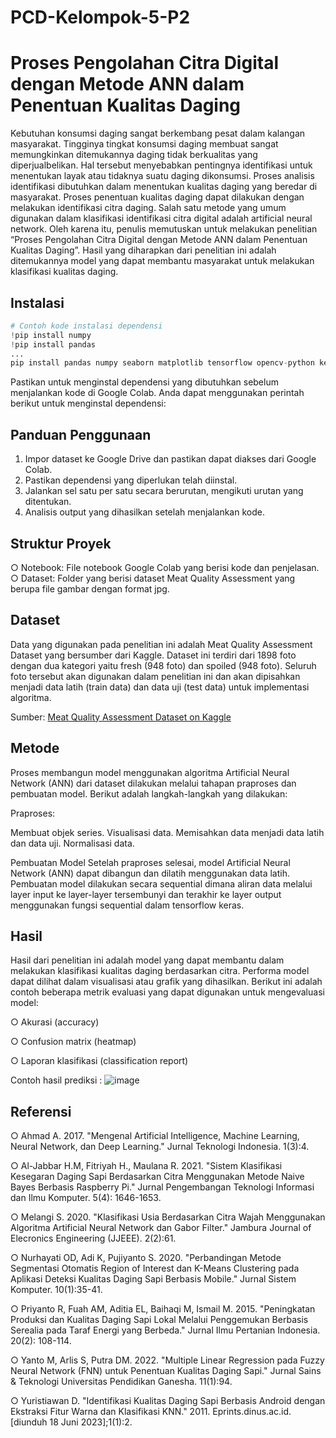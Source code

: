 # PCD-Kelompok-5-P2
# Proses Pengolahan Citra Digital dengan Metode ANN dalam Penentuan Kualitas Daging

Kebutuhan konsumsi daging sangat berkembang pesat dalam kalangan masyarakat. Tingginya tingkat konsumsi daging membuat sangat memungkinkan ditemukannya daging tidak berkualitas yang diperjualbelikan. Hal tersebut menyebabkan pentingnya identifikasi untuk menentukan layak atau tidaknya suatu daging dikonsumsi. Proses analisis identifikasi dibutuhkan dalam menentukan kualitas daging yang beredar di masyarakat. Proses penentuan kualitas daging dapat dilakukan dengan melakukan identifikasi citra daging. Salah satu metode yang umum digunakan dalam klasifikasi identifikasi citra digital adalah artificial neural network. Oleh karena itu, penulis memutuskan untuk melakukan penelitian “Proses Pengolahan Citra Digital dengan Metode ANN dalam Penentuan Kualitas Daging”. Hasil yang diharapkan dari penelitian ini adalah ditemukannya model yang dapat membantu masyarakat untuk melakukan klasifikasi kualitas daging.

## Instalasi

```python
# Contoh kode instalasi dependensi
!pip install numpy
!pip install pandas
...
pip install pandas numpy seaborn matplotlib tensorflow opencv-python keras scikit-learn lightgbm xgboost catboost
```

Pastikan untuk menginstal dependensi yang dibutuhkan sebelum menjalankan kode di Google Colab. Anda dapat menggunakan perintah berikut untuk menginstal dependensi:

## Panduan Penggunaan
1. Impor dataset ke Google Drive dan pastikan dapat diakses dari Google Colab.
2. Pastikan dependensi yang diperlukan telah diinstal.
3. Jalankan sel satu per satu secara berurutan, mengikuti urutan yang ditentukan.
4. Analisis output yang dihasilkan setelah menjalankan kode.

## Struktur Proyek
○ Notebook: File notebook Google Colab yang berisi kode dan penjelasan.
○ Dataset: Folder yang berisi dataset Meat Quality Assessment yang berupa file gambar dengan format jpg.

## Dataset
Data yang digunakan pada penelitian ini adalah Meat Quality Assessment Dataset yang bersumber dari Kaggle. Dataset ini terdiri dari 1898 foto dengan dua kategori yaitu fresh (948 foto) dan spoiled (948 foto). Seluruh foto tersebut akan digunakan dalam penelitian ini dan akan dipisahkan menjadi data latih (train data) dan data uji (test data) untuk implementasi algoritma.

Sumber: [Meat Quality Assessment Dataset on Kaggle](https://www.kaggle.com/datasets/crowww/meat-quality-assessment-based-on-deep-learning)

## Metode
Proses membangun model menggunakan algoritma Artificial Neural Network (ANN) dari dataset dilakukan melalui tahapan praproses dan pembuatan model. Berikut adalah langkah-langkah yang dilakukan:

Praproses:

Membuat objek series.
Visualisasi data.
Memisahkan data menjadi data latih dan data uji.
Normalisasi data.

Pembuatan Model
Setelah praproses selesai, model Artificial Neural Network (ANN) dapat dibangun dan dilatih menggunakan data latih. Pembuatan model dilakukan secara sequential dimana aliran data melalui layer input ke layer-layer tersembunyi dan terakhir ke layer output menggunakan fungsi sequential dalam tensorflow keras. 

## Hasil
Hasil dari penelitian ini adalah model yang dapat membantu dalam melakukan klasifikasi kualitas daging berdasarkan citra. Performa model dapat dilihat dalam visualisasi atau grafik yang dihasilkan. Berikut ini adalah contoh beberapa metrik evaluasi yang dapat digunakan untuk mengevaluasi model:

○ Akurasi (accuracy)

○ Confusion matrix (heatmap)

○ Laporan klasifikasi (classification report)

Contoh hasil prediksi : 
![image](https://github.com/PatJoo/PCD-Kelompok-5-P2/assets/86305950/adbb2731-9ae7-4220-aad2-6ce53ce2fb8c)


## Referensi
○ Ahmad A. 2017. "Mengenal Artificial Intelligence, Machine Learning, Neural Network, dan Deep Learning." Jurnal Teknologi Indonesia. 1(3):4.

○ Al-Jabbar H.M, Fitriyah H., Maulana R. 2021. "Sistem Klasifikasi Kesegaran Daging Sapi Berdasarkan Citra Menggunakan Metode Naive Bayes Berbasis Raspberry Pi." Jurnal Pengembangan Teknologi Informasi dan Ilmu Komputer. 5(4): 1646-1653.

○ Melangi S. 2020. "Klasifikasi Usia Berdasarkan Citra Wajah Menggunakan Algoritma Artificial Neural Network dan Gabor Filter." Jambura Journal of Elecronics Engineering (JJEEE). 2(2):61.

○ Nurhayati OD, Adi K, Pujiyanto S. 2020. "Perbandingan Metode Segmentasi Otomatis Region of Interest dan K-Means Clustering pada Aplikasi Deteksi Kualitas Daging Sapi Berbasis Mobile." Jurnal Sistem Komputer. 10(1):35-41.

○ Priyanto R, Fuah AM, Aditia EL, Baihaqi M, Ismail M. 2015. "Peningkatan Produksi dan Kualitas Daging Sapi Lokal Melalui Penggemukan Berbasis Serealia pada Taraf Energi yang Berbeda." Jurnal Ilmu Pertanian Indonesia. 20(2): 108-114.

○ Yanto M, Arlis S, Putra DM. 2022. "Multiple Linear Regression pada Fuzzy Neural Network (FNN) untuk Penentuan Kualitas Daging Sapi." Jurnal Sains & Teknologi Universitas Pendidikan Ganesha. 11(1):94.

○ Yuristiawan D. "Identifikasi Kualitas Daging Sapi Berbasis Android dengan Ekstraksi Fitur Warna dan Klasifikasi KNN." 2011. Eprints.dinus.ac.id. [diunduh 18 Juni 2023];1(1):2.
